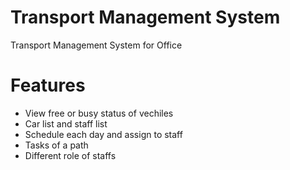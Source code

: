 # Transport Management System
Transport Management System for Office

# Features
- View free or busy status of vechiles
- Car list and staff list
- Schedule each day and assign to staff
- Tasks of a path
- Different role of staffs
